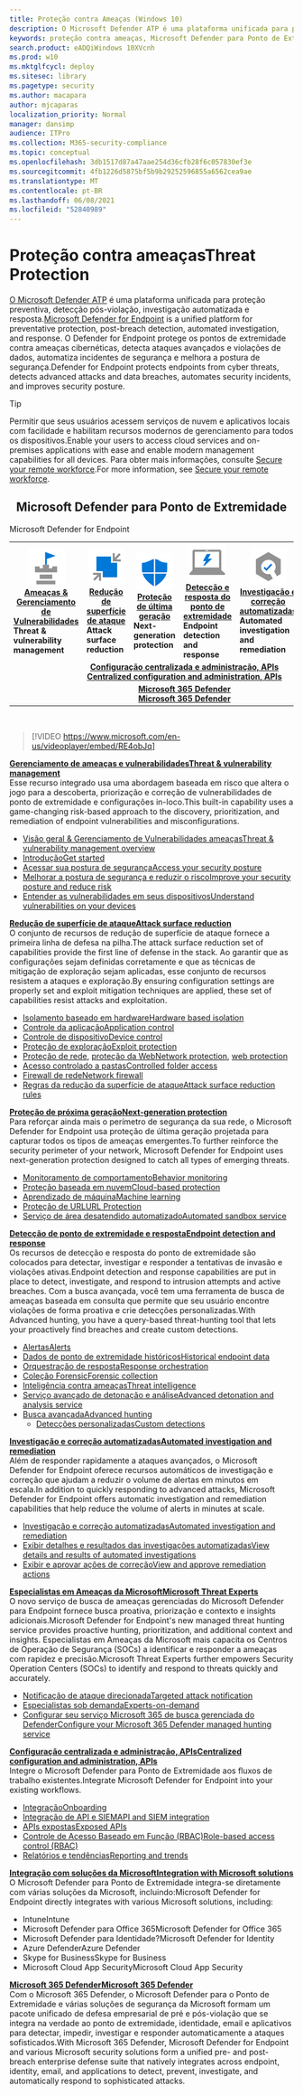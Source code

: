 ```yaml
---
title: Proteção contra Ameaças (Windows 10)
description: O Microsoft Defender ATP é uma plataforma unificada para proteção preventiva, detecção pós-violação, investigação automatizada e resposta.
keywords: proteção contra ameaças, Microsoft Defender para Ponto de Extremidade, redução de superfície de ataque, proteção de próxima geração, detecção e resposta de ponto de extremidade, investigação e resposta automatizadas, especialistas em ameaças da Microsoft, Pontuação Segura da Microsoft para Dispositivos, busca avançada, busca de ameaças cibernéticas, proteção contra ameaças da Web
search.product: eADQiWindows 10XVcnh
ms.prod: w10
ms.mktglfcycl: deploy
ms.sitesec: library
ms.pagetype: security
ms.author: macapara
author: mjcaparas
localization_priority: Normal
manager: dansimp
audience: ITPro
ms.collection: M365-security-compliance
ms.topic: conceptual
ms.openlocfilehash: 3db1517d87a47aae254d36cfb28f6c057830ef3e
ms.sourcegitcommit: 4fb1226d5875bf5b9b29252596855a6562cea9ae
ms.translationtype: MT
ms.contentlocale: pt-BR
ms.lasthandoff: 06/08/2021
ms.locfileid: "52840989"
---
```

# <a name="threat-protection"></a><span data-ttu-id="5fe9c-104">Proteção contra ameaças</span><span class="sxs-lookup"><span data-stu-id="5fe9c-104">Threat Protection</span></span>
<span data-ttu-id="5fe9c-105">[O Microsoft Defender ATP](/microsoft-365/security/defender-endpoint/microsoft-defender-advanced-threat-protection) é uma plataforma unificada para proteção preventiva, detecção pós-violação, investigação automatizada e resposta.</span><span class="sxs-lookup"><span data-stu-id="5fe9c-105">[Microsoft Defender for Endpoint](/microsoft-365/security/defender-endpoint/microsoft-defender-advanced-threat-protection) is a unified platform for preventative protection, post-breach detection, automated investigation, and response.</span></span> <span data-ttu-id="5fe9c-106">O Defender for Endpoint protege os pontos de extremidade contra ameaças cibernéticas, detecta ataques avançados e violações de dados, automatiza incidentes de segurança e melhora a postura de segurança.</span><span class="sxs-lookup"><span data-stu-id="5fe9c-106">Defender for Endpoint protects endpoints from cyber threats, detects advanced attacks and data breaches, automates security incidents, and improves security posture.</span></span>

> [!TIP]
> <span data-ttu-id="5fe9c-107">Permitir que seus usuários acessem serviços de nuvem e aplicativos locais com facilidade e habilitam recursos modernos de gerenciamento para todos os dispositivos.</span><span class="sxs-lookup"><span data-stu-id="5fe9c-107">Enable your users to access cloud services and on-premises applications with ease and enable modern management capabilities for all devices.</span></span> <span data-ttu-id="5fe9c-108">Para obter mais informações, consulte [Secure your remote workforce](/enterprise-mobility-security/remote-work/).</span><span class="sxs-lookup"><span data-stu-id="5fe9c-108">For more information, see [Secure your remote workforce](/enterprise-mobility-security/remote-work/).</span></span> 

<center><h2><span data-ttu-id="5fe9c-109">Microsoft Defender para Ponto de Extremidade</center></span><span class="sxs-lookup"><span data-stu-id="5fe9c-109">Microsoft Defender for Endpoint</center></span></span></h2>
<table>
<tr>
<td><a href="#tvm"><center><img src="images/TVM_icon.png" alt="threat and vulnerability icon"> <br><span data-ttu-id="5fe9c-110"><b>Ameaças & Gerenciamento de Vulnerabilidades</b></center></a></span><span class="sxs-lookup"><span data-stu-id="5fe9c-110"><b>Threat & vulnerability management</b></center></a></span></span></td>
<td><a href="#asr"><center><img src="images/asr-icon.png" alt="attack surface reduction icon"> <br><span data-ttu-id="5fe9c-111"><b>Redução de superfície de ataque</b></center></a></span><span class="sxs-lookup"><span data-stu-id="5fe9c-111"><b>Attack surface reduction</b></center></a></span></span></td>
<td><center><a href="#ngp"><img src="images/ngp-icon.png" alt="next generation protection icon"><br> <span data-ttu-id="5fe9c-112"><b>Proteção de última geração</b></a></center></span><span class="sxs-lookup"><span data-stu-id="5fe9c-112"><b>Next-generation protection</b></a></center></span></span></td>
<td><center><a href="#edr"><img src="images/edr-icon.png" alt="endpoint detection and response icon"><br> <span data-ttu-id="5fe9c-113"><b>Detecção e resposta do ponto de extremidade</b></a></center></span><span class="sxs-lookup"><span data-stu-id="5fe9c-113"><b>Endpoint detection and response</b></a></center></span></span></td>
<td><center><a href="#ai"><img src="images/air-icon.png" alt="automated investigation and remediation icon"><br> <span data-ttu-id="5fe9c-114"><b>Investigação e correção automatizadas</b></a></center></span><span class="sxs-lookup"><span data-stu-id="5fe9c-114"><b>Automated investigation and remediation</b></a></center></span></span></td>
<td><center><a href="#mte"><img src="images/mte-icon.png" alt="microsoft threat experts icon"><br> <span data-ttu-id="5fe9c-115"><b>Especialistas em Ameaças da Microsoft</b></a></center></span><span class="sxs-lookup"><span data-stu-id="5fe9c-115"><b>Microsoft Threat Experts</b></a></center></span></span></td>
</tr>
<tr>
<td colspan="7"><span data-ttu-id="5fe9c-116">
<a href="#apis"><center><b>Configuração centralizada e administração, APIs</a></span><span class="sxs-lookup"><span data-stu-id="5fe9c-116">
<a href="#apis"><center><b>Centralized configuration and administration, APIs</a></span></span></b></center></td>
</tr>
<tr>
<td colspan="7"><span data-ttu-id="5fe9c-117"><a href="#mtp"><center><b>Microsoft 365 Defender</a></span><span class="sxs-lookup"><span data-stu-id="5fe9c-117"><a href="#mtp"><center><b>Microsoft 365 Defender</a></span></span></center></b></td>
</tr>
</table>
<br>

<a name="tvm"></a>


>[!VIDEO https://www.microsoft.com/en-us/videoplayer/embed/RE4obJq]

<span data-ttu-id="5fe9c-118">**[Gerenciamento de ameaças e vulnerabilidades](next-gen-threat-and-vuln-mgt.md)**</span><span class="sxs-lookup"><span data-stu-id="5fe9c-118">**[Threat & vulnerability management](next-gen-threat-and-vuln-mgt.md)**</span></span><br>
<span data-ttu-id="5fe9c-119">Esse recurso integrado usa uma abordagem baseada em risco que altera o jogo para a descoberta, priorização e correção de vulnerabilidades de ponto de extremidade e configurações in-loco.</span><span class="sxs-lookup"><span data-stu-id="5fe9c-119">This built-in capability uses a game-changing risk-based approach to the discovery, prioritization, and remediation of endpoint vulnerabilities and misconfigurations.</span></span>

- [<span data-ttu-id="5fe9c-120">Visão geral & Gerenciamento de Vulnerabilidades ameaças</span><span class="sxs-lookup"><span data-stu-id="5fe9c-120">Threat & vulnerability management overview</span></span>](next-gen-threat-and-vuln-mgt.md)
- [<span data-ttu-id="5fe9c-121">Introdução</span><span class="sxs-lookup"><span data-stu-id="5fe9c-121">Get started</span></span>](tvm-prerequisites.md)
- [<span data-ttu-id="5fe9c-122">Acessar sua postura de segurança</span><span class="sxs-lookup"><span data-stu-id="5fe9c-122">Access your security posture</span></span>](tvm-dashboard-insights.md)
- [<span data-ttu-id="5fe9c-123">Melhorar a postura de segurança e reduzir o risco</span><span class="sxs-lookup"><span data-stu-id="5fe9c-123">Improve your security posture and reduce risk</span></span>](tvm-security-recommendation.md)
- [<span data-ttu-id="5fe9c-124">Entender as vulnerabilidades em seus dispositivos</span><span class="sxs-lookup"><span data-stu-id="5fe9c-124">Understand vulnerabilities on your devices</span></span>](tvm-software-inventory.md)

<a name="asr"></a>

<span data-ttu-id="5fe9c-125">**[Redução de superfície de ataque](overview-attack-surface-reduction.md)**</span><span class="sxs-lookup"><span data-stu-id="5fe9c-125">**[Attack surface reduction](overview-attack-surface-reduction.md)**</span></span><br>
<span data-ttu-id="5fe9c-126">O conjunto de recursos de redução de superfície de ataque fornece a primeira linha de defesa na pilha.</span><span class="sxs-lookup"><span data-stu-id="5fe9c-126">The attack surface reduction set of capabilities provide the first line of defense in the stack.</span></span> <span data-ttu-id="5fe9c-127">Ao garantir que as configurações sejam definidas corretamente e que as técnicas de mitigação de exploração sejam aplicadas, esse conjunto de recursos resistem a ataques e exploração.</span><span class="sxs-lookup"><span data-stu-id="5fe9c-127">By ensuring configuration settings are properly set and exploit mitigation techniques are applied, these set of capabilities resist attacks and exploitation.</span></span>

- [<span data-ttu-id="5fe9c-128">Isolamento baseado em hardware</span><span class="sxs-lookup"><span data-stu-id="5fe9c-128">Hardware based isolation</span></span>](overview-hardware-based-isolation.md)
- [<span data-ttu-id="5fe9c-129">Controle da aplicação</span><span class="sxs-lookup"><span data-stu-id="5fe9c-129">Application control</span></span>](/windows/security/threat-protection/windows-defender-application-control/windows-defender-application-control)
- [<span data-ttu-id="5fe9c-130">Controle de dispositivo</span><span class="sxs-lookup"><span data-stu-id="5fe9c-130">Device control</span></span>](/windows/security/threat-protection/device-guard/introduction-to-device-guard-virtualization-based-security-and-windows-defender-application-control)
- [<span data-ttu-id="5fe9c-131">Proteção de exploração</span><span class="sxs-lookup"><span data-stu-id="5fe9c-131">Exploit protection</span></span>](exploit-protection.md)
- <span data-ttu-id="5fe9c-132">[Proteção de rede](network-protection.md), [proteção da Web](web-protection-overview.md)</span><span class="sxs-lookup"><span data-stu-id="5fe9c-132">[Network protection](network-protection.md), [web protection](web-protection-overview.md)</span></span>
- [<span data-ttu-id="5fe9c-133">Acesso controlado a pastas</span><span class="sxs-lookup"><span data-stu-id="5fe9c-133">Controlled folder access</span></span>](controlled-folders.md)
- [<span data-ttu-id="5fe9c-134">Firewall de rede</span><span class="sxs-lookup"><span data-stu-id="5fe9c-134">Network firewall</span></span>](/windows/security/threat-protection/windows-firewall/windows-firewall-with-advanced-security)
- [<span data-ttu-id="5fe9c-135">Regras da redução da superfície de ataque</span><span class="sxs-lookup"><span data-stu-id="5fe9c-135">Attack surface reduction rules</span></span>](attack-surface-reduction.md)

<a name="ngp"></a>

<span data-ttu-id="5fe9c-136">**[Proteção de próxima geração](/windows/security/threat-protection/microsoft-defender-antivirus/microsoft-defender-antivirus-in-windows-10)**</span><span class="sxs-lookup"><span data-stu-id="5fe9c-136">**[Next-generation protection](/windows/security/threat-protection/microsoft-defender-antivirus/microsoft-defender-antivirus-in-windows-10)**</span></span><br>
<span data-ttu-id="5fe9c-137">Para reforçar ainda mais o perímetro de segurança da sua rede, o Microsoft Defender for Endpoint usa proteção de última geração projetada para capturar todos os tipos de ameaças emergentes.</span><span class="sxs-lookup"><span data-stu-id="5fe9c-137">To further reinforce the security perimeter of your network, Microsoft Defender for Endpoint uses next-generation protection designed to catch all types of emerging threats.</span></span>

- [<span data-ttu-id="5fe9c-138">Monitoramento de comportamento</span><span class="sxs-lookup"><span data-stu-id="5fe9c-138">Behavior monitoring</span></span>](/windows/security/threat-protection/microsoft-defender-antivirus/configure-real-time-protection-microsoft-defender-antivirus)
- [<span data-ttu-id="5fe9c-139">Proteção baseada em nuvem</span><span class="sxs-lookup"><span data-stu-id="5fe9c-139">Cloud-based protection</span></span>](/windows/security/threat-protection/microsoft-defender-antivirus/configure-protection-features-microsoft-defender-antivirus)
- [<span data-ttu-id="5fe9c-140">Aprendizado de máquina</span><span class="sxs-lookup"><span data-stu-id="5fe9c-140">Machine learning</span></span>](/windows/security/threat-protection/microsoft-defender-antivirus/utilize-microsoft-cloud-protection-microsoft-defender-antivirus)
- [<span data-ttu-id="5fe9c-141">Proteção de URL</span><span class="sxs-lookup"><span data-stu-id="5fe9c-141">URL Protection</span></span>](/windows/security/threat-protection/microsoft-defender-antivirus/configure-network-connections-microsoft-defender-antivirus)
- [<span data-ttu-id="5fe9c-142">Serviço de área desatendido automatizado</span><span class="sxs-lookup"><span data-stu-id="5fe9c-142">Automated sandbox service</span></span>](/windows/security/threat-protection/microsoft-defender-antivirus/configure-block-at-first-sight-microsoft-defender-antivirus)

<a name="edr"></a>

<span data-ttu-id="5fe9c-143">**[Detecção de ponto de extremidade e resposta](overview-endpoint-detection-response.md)**</span><span class="sxs-lookup"><span data-stu-id="5fe9c-143">**[Endpoint detection and response](overview-endpoint-detection-response.md)**</span></span><br>
<span data-ttu-id="5fe9c-144">Os recursos de detecção e resposta do ponto de extremidade são colocados para detectar, investigar e responder a tentativas de invasão e violações ativas.</span><span class="sxs-lookup"><span data-stu-id="5fe9c-144">Endpoint detection and response capabilities are put in place to detect, investigate, and respond to intrusion attempts and active breaches.</span></span> <span data-ttu-id="5fe9c-145">Com a busca avançada, você tem uma ferramenta de busca de ameaças baseada em consulta que permite que seu usuário encontre violações de forma proativa e crie detecções personalizadas.</span><span class="sxs-lookup"><span data-stu-id="5fe9c-145">With Advanced hunting, you have a query-based threat-hunting tool that lets your proactively find breaches and create custom detections.</span></span>

- [<span data-ttu-id="5fe9c-146">Alertas</span><span class="sxs-lookup"><span data-stu-id="5fe9c-146">Alerts</span></span>](alerts-queue.md)
- [<span data-ttu-id="5fe9c-147">Dados de ponto de extremidade históricos</span><span class="sxs-lookup"><span data-stu-id="5fe9c-147">Historical endpoint data</span></span>](investigate-machines.md#timeline)
- [<span data-ttu-id="5fe9c-148">Orquestração de resposta</span><span class="sxs-lookup"><span data-stu-id="5fe9c-148">Response orchestration</span></span>](/windows/security/threat-protection/microsoft-defender-atp/respond-machine-alerts)
- [<span data-ttu-id="5fe9c-149">Coleção Forensic</span><span class="sxs-lookup"><span data-stu-id="5fe9c-149">Forensic collection</span></span>](respond-machine-alerts.md#collect-investigation-package-from-devices)
- [<span data-ttu-id="5fe9c-150">Inteligência contra ameaças</span><span class="sxs-lookup"><span data-stu-id="5fe9c-150">Threat intelligence</span></span>](threat-indicator-concepts.md)
- [<span data-ttu-id="5fe9c-151">Serviço avançado de detonação e análise</span><span class="sxs-lookup"><span data-stu-id="5fe9c-151">Advanced detonation and analysis service</span></span>](respond-file-alerts.md#deep-analysis)
- [<span data-ttu-id="5fe9c-152">Busca avançada</span><span class="sxs-lookup"><span data-stu-id="5fe9c-152">Advanced hunting</span></span>](advanced-hunting-overview.md)
    - [<span data-ttu-id="5fe9c-153">Detecções personalizadas</span><span class="sxs-lookup"><span data-stu-id="5fe9c-153">Custom detections</span></span>](overview-custom-detections.md)

<a name="ai"></a>

<span data-ttu-id="5fe9c-154">**[Investigação e correção automatizadas](automated-investigations.md)**</span><span class="sxs-lookup"><span data-stu-id="5fe9c-154">**[Automated investigation and remediation](automated-investigations.md)**</span></span><br>
<span data-ttu-id="5fe9c-155">Além de responder rapidamente a ataques avançados, o Microsoft Defender for Endpoint oferece recursos automáticos de investigação e correção que ajudam a reduzir o volume de alertas em minutos em escala.</span><span class="sxs-lookup"><span data-stu-id="5fe9c-155">In addition to quickly responding to advanced attacks, Microsoft Defender for Endpoint offers automatic investigation and remediation capabilities that help reduce the volume of alerts in minutes at scale.</span></span>

- [<span data-ttu-id="5fe9c-156">Investigação e correção automatizadas</span><span class="sxs-lookup"><span data-stu-id="5fe9c-156">Automated investigation and remediation</span></span>](automated-investigations.md)
- [<span data-ttu-id="5fe9c-157">Exibir detalhes e resultados das investigações automatizadas</span><span class="sxs-lookup"><span data-stu-id="5fe9c-157">View details and results of automated investigations</span></span>](auto-investigation-action-center.md)
- [<span data-ttu-id="5fe9c-158">Exibir e aprovar ações de correção</span><span class="sxs-lookup"><span data-stu-id="5fe9c-158">View and approve remediation actions</span></span>](manage-auto-investigation.md)

<a name="mte"></a>

<span data-ttu-id="5fe9c-159">**[Especialistas em Ameaças da Microsoft](microsoft-threat-experts.md)**</span><span class="sxs-lookup"><span data-stu-id="5fe9c-159">**[Microsoft Threat Experts](microsoft-threat-experts.md)**</span></span><br>
<span data-ttu-id="5fe9c-160">O novo serviço de busca de ameaças gerenciadas do Microsoft Defender para Endpoint fornece busca proativa, priorização e contexto e insights adicionais.</span><span class="sxs-lookup"><span data-stu-id="5fe9c-160">Microsoft Defender for Endpoint's new managed threat hunting service provides proactive hunting, prioritization, and additional context and insights.</span></span> <span data-ttu-id="5fe9c-161">Especialistas em Ameaças da Microsoft mais capacita os Centros de Operação de Segurança (SOCs) a identificar e responder a ameaças com rapidez e precisão.</span><span class="sxs-lookup"><span data-stu-id="5fe9c-161">Microsoft Threat Experts further empowers Security Operation Centers (SOCs) to identify and respond to threats quickly and accurately.</span></span>

- [<span data-ttu-id="5fe9c-162">Notificação de ataque direcionada</span><span class="sxs-lookup"><span data-stu-id="5fe9c-162">Targeted attack notification</span></span>](microsoft-threat-experts.md)
- [<span data-ttu-id="5fe9c-163">Especialistas sob demanda</span><span class="sxs-lookup"><span data-stu-id="5fe9c-163">Experts-on-demand</span></span>](microsoft-threat-experts.md)
- [<span data-ttu-id="5fe9c-164">Configurar seu serviço Microsoft 365 de busca gerenciada do Defender</span><span class="sxs-lookup"><span data-stu-id="5fe9c-164">Configure your Microsoft 365 Defender managed hunting service</span></span>](configure-microsoft-threat-experts.md)

<a name="apis"></a>

<span data-ttu-id="5fe9c-165">**[Configuração centralizada e administração, APIs](management-apis.md)**</span><span class="sxs-lookup"><span data-stu-id="5fe9c-165">**[Centralized configuration and administration, APIs](management-apis.md)**</span></span><br>
<span data-ttu-id="5fe9c-166">Integre o Microsoft Defender para Ponto de Extremidade aos fluxos de trabalho existentes.</span><span class="sxs-lookup"><span data-stu-id="5fe9c-166">Integrate Microsoft Defender for Endpoint into your existing workflows.</span></span>
- [<span data-ttu-id="5fe9c-167">Integração</span><span class="sxs-lookup"><span data-stu-id="5fe9c-167">Onboarding</span></span>](onboard-configure.md)
- [<span data-ttu-id="5fe9c-168">Integração de API e SIEM</span><span class="sxs-lookup"><span data-stu-id="5fe9c-168">API and SIEM integration</span></span>](configure-siem.md)
- [<span data-ttu-id="5fe9c-169">APIs expostas</span><span class="sxs-lookup"><span data-stu-id="5fe9c-169">Exposed APIs</span></span>](apis-intro.md)
- [<span data-ttu-id="5fe9c-170">Controle de Acesso Baseado em Função (RBAC)</span><span class="sxs-lookup"><span data-stu-id="5fe9c-170">Role-based access control (RBAC)</span></span>](rbac.md)
- [<span data-ttu-id="5fe9c-171">Relatórios e tendências</span><span class="sxs-lookup"><span data-stu-id="5fe9c-171">Reporting and trends</span></span>](threat-protection-reports.md)

<a name="integration"></a>
<span data-ttu-id="5fe9c-172">**[Integração com soluções da Microsoft](threat-protection-integration.md)**</span><span class="sxs-lookup"><span data-stu-id="5fe9c-172">**[Integration with Microsoft solutions](threat-protection-integration.md)**</span></span> <br>
 <span data-ttu-id="5fe9c-173">O Microsoft Defender para Ponto de Extremidade integra-se diretamente com várias soluções da Microsoft, incluindo:</span><span class="sxs-lookup"><span data-stu-id="5fe9c-173">Microsoft Defender for Endpoint directly integrates with various Microsoft solutions, including:</span></span>
- <span data-ttu-id="5fe9c-174">Intune</span><span class="sxs-lookup"><span data-stu-id="5fe9c-174">Intune</span></span>
- <span data-ttu-id="5fe9c-175">Microsoft Defender para Office 365</span><span class="sxs-lookup"><span data-stu-id="5fe9c-175">Microsoft Defender for Office 365</span></span>
- <span data-ttu-id="5fe9c-176">Microsoft Defender para Identidade?</span><span class="sxs-lookup"><span data-stu-id="5fe9c-176">Microsoft Defender for Identity</span></span>
- <span data-ttu-id="5fe9c-177">Azure Defender</span><span class="sxs-lookup"><span data-stu-id="5fe9c-177">Azure Defender</span></span>
- <span data-ttu-id="5fe9c-178">Skype for Business</span><span class="sxs-lookup"><span data-stu-id="5fe9c-178">Skype for Business</span></span>
- <span data-ttu-id="5fe9c-179">Microsoft Cloud App Security</span><span class="sxs-lookup"><span data-stu-id="5fe9c-179">Microsoft Cloud App Security</span></span>

<a name="mtp"></a>
<span data-ttu-id="5fe9c-180">**[Microsoft 365 Defender](/microsoft-365/security/defender/microsoft-threat-protection)**</span><span class="sxs-lookup"><span data-stu-id="5fe9c-180">**[Microsoft 365 Defender](/microsoft-365/security/defender/microsoft-threat-protection)**</span></span><br>
 <span data-ttu-id="5fe9c-181">Com o Microsoft 365 Defender, o Microsoft Defender para o Ponto de Extremidade e várias soluções de segurança da Microsoft formam um pacote unificado de defesa empresarial de pré e pós-violação que se integra na verdade ao ponto de extremidade, identidade, email e aplicativos para detectar, impedir, investigar e responder automaticamente a ataques sofisticados.</span><span class="sxs-lookup"><span data-stu-id="5fe9c-181">With Microsoft 365 Defender, Microsoft Defender for Endpoint and various Microsoft security solutions form a unified pre- and post-breach enterprise defense suite that natively integrates across endpoint, identity, email, and applications to detect, prevent, investigate, and automatically respond to sophisticated attacks.</span></span>
